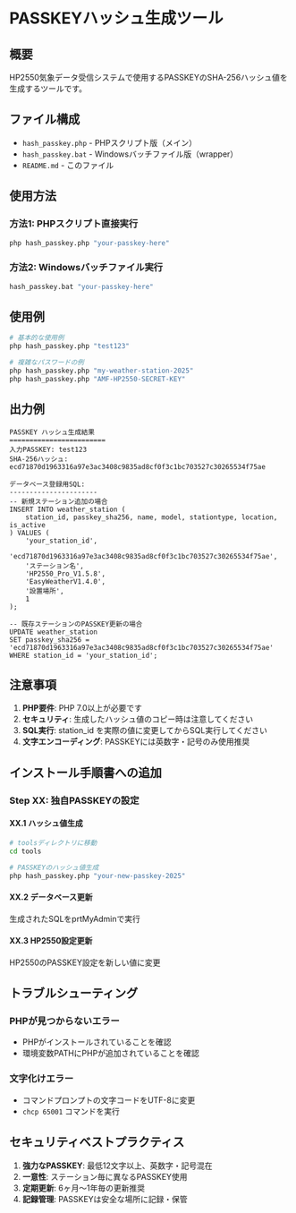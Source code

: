# PASSKEYハッシュ生成ツール

## 概要

HP2550気象データ受信システムで使用するPASSKEYのSHA-256ハッシュ値を生成するツールです。

## ファイル構成

- `hash_passkey.php` - PHPスクリプト版（メイン）
- `hash_passkey.bat` - Windowsバッチファイル版（wrapper）
- `README.md` - このファイル

## 使用方法

### 方法1: PHPスクリプト直接実行

```bash
php hash_passkey.php "your-passkey-here"
```

### 方法2: Windowsバッチファイル実行

```cmd
hash_passkey.bat "your-passkey-here"
```

## 使用例

```bash
# 基本的な使用例
php hash_passkey.php "test123"

# 複雑なパスワードの例
php hash_passkey.php "my-weather-station-2025"
php hash_passkey.php "AMF-HP2550-SECRET-KEY"
```

## 出力例

```
PASSKEY ハッシュ生成結果
========================
入力PASSKEY: test123
SHA-256ハッシュ: ecd71870d1963316a97e3ac3408c9835ad8cf0f3c1bc703527c30265534f75ae

データベース登録用SQL:
----------------------
-- 新規ステーション追加の場合
INSERT INTO weather_station (
    station_id, passkey_sha256, name, model, stationtype, location, is_active
) VALUES (
    'your_station_id',
    'ecd71870d1963316a97e3ac3408c9835ad8cf0f3c1bc703527c30265534f75ae',
    'ステーション名',
    'HP2550_Pro_V1.5.8',
    'EasyWeatherV1.4.0',
    '設置場所',
    1
);

-- 既存ステーションのPASSKEY更新の場合
UPDATE weather_station
SET passkey_sha256 = 'ecd71870d1963316a97e3ac3408c9835ad8cf0f3c1bc703527c30265534f75ae'
WHERE station_id = 'your_station_id';
```

## 注意事項

1. **PHP要件**: PHP 7.0以上が必要です
2. **セキュリティ**: 生成したハッシュ値のコピー時は注意してください
3. **SQL実行**: station_id を実際の値に変更してからSQL実行してください
4. **文字エンコーディング**: PASSKEYには英数字・記号のみ使用推奨

## インストール手順書への追加

### Step XX: 独自PASSKEYの設定

#### XX.1 ハッシュ値生成
```bash
# toolsディレクトリに移動
cd tools

# PASSKEYのハッシュ値生成
php hash_passkey.php "your-new-passkey-2025"
```

#### XX.2 データベース更新
生成されたSQLをprtMyAdminで実行

#### XX.3 HP2550設定更新
HP2550のPASSKEY設定を新しい値に変更

## トラブルシューティング

### PHPが見つからないエラー
- PHPがインストールされていることを確認
- 環境変数PATHにPHPが追加されていることを確認

### 文字化けエラー
- コマンドプロンプトの文字コードをUTF-8に変更
- `chcp 65001` コマンドを実行

## セキュリティベストプラクティス

1. **強力なPASSKEY**: 最低12文字以上、英数字・記号混在
2. **一意性**: ステーション毎に異なるPASSKEY使用
3. **定期更新**: 6ヶ月〜1年毎の更新推奨
4. **記録管理**: PASSKEYは安全な場所に記録・保管